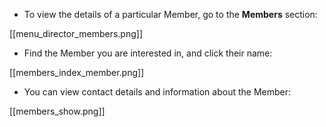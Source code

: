 * To view the details of a particular Member, go to the **Members** section:

[[menu_director_members.png]]

* Find the Member you are interested in, and click their name:

[[members_index_member.png]]

* You can view contact details and information about the Member:

[[members_show.png]]